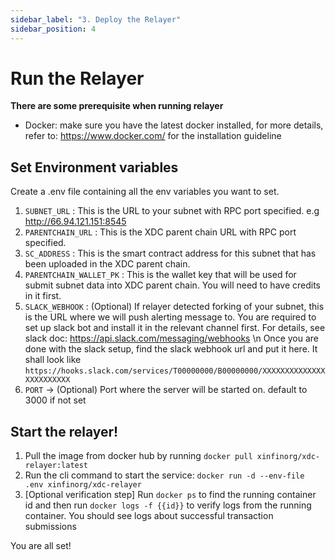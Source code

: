 ```yaml
---
sidebar_label: "3. Deploy the Relayer"
sidebar_position: 4
---
```


# Run the Relayer
**There are some prerequisite when running relayer**
* Docker: make sure you have the latest docker installed, for more details, refer to: https://www.docker.com/ for the installation guideline
## Set Environment variables
Create a .env file containing all the env variables you want to set.
1. `SUBNET_URL` : This is the URL to your subnet with RPC port specified. e.g http://66.94.121.151:8545
2. `PARENTCHAIN_URL` : This is the XDC parent chain URL with RPC port specified.
3. `SC_ADDRESS` : This is the smart contract address for this subnet that has been uploaded in the XDC parent chain.
4. `PARENTCHAIN_WALLET_PK` : This is the wallet key that will be used for submit subnet data into XDC parent chain. You will need to have credits in it first.
5. `SLACK_WEBHOOK` : (Optional) If relayer detected forking of your subnet, this is the URL where we will push alerting message to. You are required to set up slack bot and install it in the relevant channel first. For details, see slack doc: https://api.slack.com/messaging/webhooks \n
Once you are done with the slack setup, find the slack webhook url and put it here. It shall look like `https://hooks.slack.com/services/T00000000/B00000000/XXXXXXXXXXXXXXXXXXXXXXXX`
6. `PORT` -> (Optional) Port where the server will be started on. default to 3000 if not set

## Start the relayer!
1. Pull the image from docker hub by running `docker pull xinfinorg/xdc-relayer:latest`
2. Run the cli command to start the service: `docker run -d --env-file .env xinfinorg/xdc-relayer`
3. [Optional verification step] Run `docker ps` to find the running container id and then run `docker logs -f {{id}}` to verify logs from the running container. You should see logs about successful transaction submissions

You are all set!